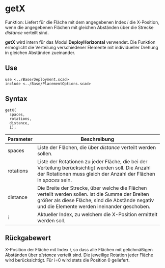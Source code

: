 # getX

Funktion: Liefert für die Fläche mit dem angegebenen Index *i* die X-Position, wenn die angegebenen Flächen mit gleichen Abständen über die Strecke *distance* verteilt sind.

__getX__ wird intern für das Modul __DeployHorizontal__ verwendet. Die Funktion ermöglicht die Verteilung verschiedener Elemente mit individueller Drehung in gleichen Abständen zueinander.

## Use
<pre><code>use &lt;../Base/Deployment.scad&gt;
include &lt;../Base/PlacementOptions.scad&gt;</pre></code>

## Syntax
<pre><code>getX(
  spaces, 
  rotations, 
  distance,
  i);
</pre></code>

| Parameter | Beschreibung |
| ------ | ------ |
| spaces | Liste der Flächen, die über *distance* verteilt werden sollen. |
| rotations | Liste der Rotationen zu jeder Fläche, die bei der Verteilung berücksichtigt werden soll. Die Anzahl der Rotationen muss gleich der Anzahl der Flächen in *spaces* sein. |
| distance | Die Breite der Strecke, über welche die Flächen verteilt werden sollen. Ist die Summe der Breiten größer als diese Fläche, sind die Abstände negativ und die Elemente werden ineinander geschoben. |
| i | Aktueller Index, zu welchem die X-Position ermittelt werden soll.

## Rückgabewert
X-Position der Fläche mit Index *i*, so dass alle Flächen mit gelichmäßigen Abständen über *distance* verteilt sind. Die jeweilige Rotation jeder Fläche wird berücksichtigt. Für i=0 wird stets die Position 0 geliefert.
